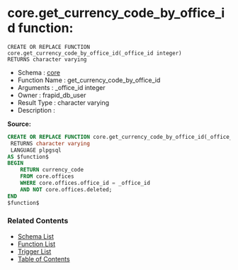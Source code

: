 # core.get_currency_code_by_office_id function:

```plpgsql
CREATE OR REPLACE FUNCTION core.get_currency_code_by_office_id(_office_id integer)
RETURNS character varying
```
* Schema : [core](../../schemas/core.md)
* Function Name : get_currency_code_by_office_id
* Arguments : _office_id integer
* Owner : frapid_db_user
* Result Type : character varying
* Description : 


**Source:**
```sql
CREATE OR REPLACE FUNCTION core.get_currency_code_by_office_id(_office_id integer)
 RETURNS character varying
 LANGUAGE plpgsql
AS $function$
BEGIN
    RETURN currency_code 
    FROM core.offices
    WHERE core.offices.office_id = _office_id
	AND NOT core.offices.deleted;
END
$function$

```

### Related Contents
* [Schema List](../../schemas.md)
* [Function List](../../functions.md)
* [Trigger List](../../triggers.md)
* [Table of Contents](../../README.md)

